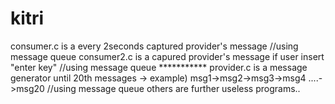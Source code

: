 # kitri
consumer.c is a every 2seconds captured provider's message 
//using message queue <n>
consumer2.c is a capured provider's message if user insert "enter key" 
//using message queue <n>***********
provider.c is a message generator until 20th messages 
-> example) msg1->msg2->msg3->msg4 ....->msg20 //using message queue
<n>
others are further useless programs..
